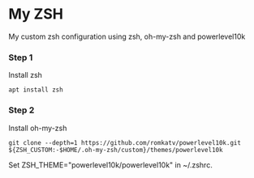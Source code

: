 # My ZSH

My custom zsh configuration using zsh, oh-my-zsh and powerlevel10k

### Step 1

Install zsh

```apt install zsh```

### Step 2

Install oh-my-zsh

```git clone --depth=1 https://github.com/romkatv/powerlevel10k.git ${ZSH_CUSTOM:-$HOME/.oh-my-zsh/custom}/themes/powerlevel10k```

Set ZSH_THEME="powerlevel10k/powerlevel10k" in ~/.zshrc.
